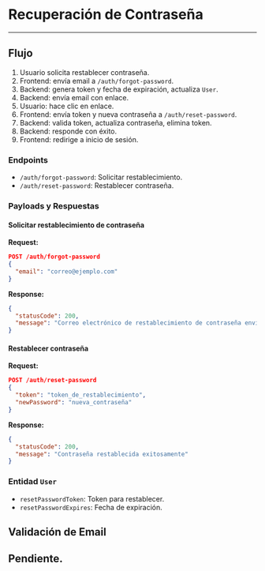 # Recuperación de Contraseña

---

## Flujo

1.  Usuario solicita restablecer contraseña.
2.  Frontend: envía email a `/auth/forgot-password`.
3.  Backend: genera token y fecha de expiración, actualiza `User`.
4.  Backend: envía email con enlace.
5.  Usuario: hace clic en enlace.
6.  Frontend: envía token y nueva contraseña a `/auth/reset-password`.
7.  Backend: valida token, actualiza contraseña, elimina token.
8.  Backend: responde con éxito.
9.  Frontend: redirige a inicio de sesión.

### Endpoints

*   `/auth/forgot-password`: Solicitar restablecimiento.
*   `/auth/reset-password`: Restablecer contraseña.

### Payloads y Respuestas

#### Solicitar restablecimiento de contraseña

**Request:**

```json
POST /auth/forgot-password
{
  "email": "correo@ejemplo.com"
}
```

**Response:**

```json
{
  "statusCode": 200,
  "message": "Correo electrónico de restablecimiento de contraseña enviado"
}
```

#### Restablecer contraseña

**Request:**

```json
POST /auth/reset-password
{
  "token": "token_de_restablecimiento",
  "newPassword": "nueva_contraseña"
}
```

**Response:**

```json
{
  "statusCode": 200,
  "message": "Contraseña restablecida exitosamente"
}
```

### Entidad `User`

*   `resetPasswordToken`: Token para restablecer.
*   `resetPasswordExpires`: Fecha de expiración.

## Validación de Email

Pendiente.
---
